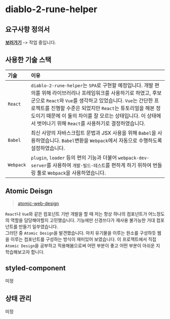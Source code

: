 # diablo-2-rune-helper

## 요구사항 정의서

**[보러가기](https://github.com/jekwan/https://github.com/jekwan/diablo-2-rune-helper/tree/master/SRS.md)** -> 작업 중입니다.

## 사용한 기술 스택

| 기술 | 이유 |
| :-- | :-- |
| `React` | `diablo-2-rune-helper`는 `SPA`로 구현할 예정입니다. 개발 편의를 위해 라이브러리나 프레임워크를 사용하기로 하였고, 후보군으로 `React`와 `Vue`를 생각하고 있었습니다. `Vue`는 간단한 프로젝트를 진행할 수준은 되었지만 `React`는 튜토리얼을 해본 정도이기 때문에 이 둘의 차이를 잘 모르는 상태입니다. 이 상태에서 벗어나기 위해 `React`를 사용하기로 결정하였습니다. |
| `Babel` | 최신 사양의 자바스크립트 문법과 JSX 사용을 위해 `Babel`을 사용하였습니다. `Babel`변환을 `Webpack`에서 자동으로 수행하도록 설정하였습니다. |
| `Webpack` | `plugin`, `loader` 등의 편의 기능과 더불어 `webpack-dev-server`를 사용하여 `개발-빌드-테스트`를 편하게 하기 위하여 번들링 툴로 `Webpack`을 사용하였습니다. |

## Atomic Deisgn

> [atomic-web-design](https://bradfrost.com/blog/post/atomic-web-design/)

`React`나 `Vue`와 같은 컴포넌트 기반 개발을 할 때 저는 항상 하나의 컴포넌트가 어느정도의 역할을 담당해야할지 고민했습니다. 기능에만 신경쓰다가 재사용 불가능한 거대 컴포넌트를 만들기 일쑤였습니다.  
그러던 중 `Atomic Design`을 발견했습니다. 마치 유기물을 이루는 원소를 구성하듯 웹을 이루는 컴포넌트를 구성하는 방식이 재미있어 보였습니다. 이 프로젝트에서 직접 `Atomic Design`을 공부하고 적용해봄으로써 어떤 부분이 좋고 어떤 부분이 아쉬운 지 학습해보고자 합니다.

## styled-component

미정

## 상태 관리

미정
